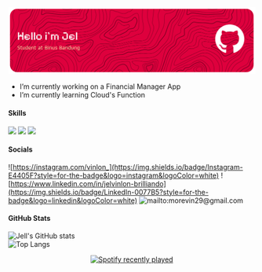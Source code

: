 

![Jel](img/github-header-banner%20(1).png)

- I’m currently working on a Financial Manager App
- I’m currently learning Cloud's Function

#### Skills
<img src="https://img.shields.io/badge/HTML5-E34F26?style=for-the-badge&logo=html5&logoColor=white" />
<img src="https://img.shields.io/badge/CSS3-1572B6?style=for-the-badge&logo=css3&logoColor=white
" />
<img src="https://img.shields.io/badge/PHP-777BB4?style=for-the-badge&logo=php&logoColor=white" />


#### Socials
![https://instagram.com/vinlon_](https://img.shields.io/badge/Instagram-E4405F?style=for-the-badge&logo=instagram&logoColor=white) ![https://www.linkedin.com/in/jelvinlon-brilliando](https://img.shields.io/badge/LinkedIn-0077B5?style=for-the-badge&logo=linkedin&logoColor=white) ![mailto:morevin29@gmail.com](https://img.shields.io/badge/Gmail-D14836?style=for-the-badge&logo=gmail&logoColor=white)

#### GitHub Stats
![Jell's GitHub stats](https://github-readme-stats.vercel.app/api?username=jelllllllllll&show_icons=true&theme=moltack)  
![Top Langs](https://github-readme-stats.vercel.app/api/top-langs/?username=jelllllllllll&layout=compact&theme=moltack)

<div align="center">
  <a href="https://open.spotify.com/user/Vinlon">
    <img src="https://spotify-recently-played-readme.vercel.app/api?user=Vinlon&count=5&unique=false" alt="Spotify recently played"  />
  </a>
</div>
